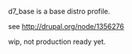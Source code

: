 d7_base is a base distro profile.

see http://drupal.org/node/1356276

wip, not production ready yet.